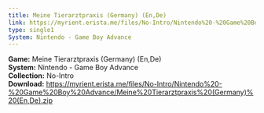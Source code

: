 ```yaml
---
title: Meine Tierarztpraxis (Germany) (En,De)
link: https://myrient.erista.me/files/No-Intro/Nintendo%20-%20Game%20Boy%20Advance/Meine%20Tierarztpraxis%20(Germany)%20(En,De).zip
type: single1
System: Nintendo - Game Boy Advance
---
```

<b>Game:</b> Meine Tierarztpraxis (Germany) (En,De)<br>
<b>System:</b> Nintendo - Game Boy Advance<br>
<b>Collection:</b> No-Intro<br>
<b>Download:</b> https://myrient.erista.me/files/No-Intro/Nintendo%20-%20Game%20Boy%20Advance/Meine%20Tierarztpraxis%20(Germany)%20(En,De).zip